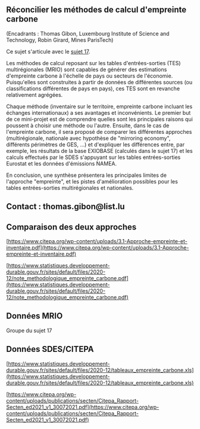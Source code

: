 ## Réconcilier les méthodes de calcul d'empreinte carbone

(Encadrants : Thomas Gibon, Luxembourg Institute of Science and
Technology, Robin Girard, Mines ParisTech)

Ce sujet s'articule avec le [sujet
17](https://robingirard.github.io/MINES-UE14-miniprojet/Past/2021/Descriptifs/UE142021-S17-EmpreinteCarboneInputOutput.html).

Les méthodes de calcul reposant sur les tables d'entrées-sorties (TES)
multirégionales (MRIO) sont capables de générer des estimations
d'empreinte carbone à l'échelle de pays ou secteurs de l'économie.
Puisqu'elles sont construites à partir de données de différentes sources
(ou classifications différentes de pays en pays), ces TES sont en
revanche relativement agrégées.

Chaque méthode (inventaire sur le territoire, empreinte carbone incluant
les échanges internationaux) a ses avantages et inconvénients. Le
premier but de ce mini-projet est de comprendre quelles sont les
principales raisons qui poussent à choisir une méthode ou l'autre.
Ensuite, dans le cas de l'empreinte carbone, il sera proposé de comparer
les différentes approches (multirégionale, nationale avec hypothèse de
"mirroring economy", différents périmètres de GES, ...) et d'expliquer
les différences entre, par exemple, les résultats de la base EXIOBASE
(calculés dans le sujet 17) et les calculs effectués par le SDES
s'appuyant sur les tables entrées-sorties Eurostat et les données
d'émissions NAMEA.

En conclusion, une synthèse présentera les principales limites de
l'approche "empreinte", et les pistes d'amélioration possibles pour les
tables entrées-sorties multirégionales et nationales.

## Contact : thomas.gibon\@list.lu

## Comparaison des deux approches

[https://www.citepa.org/wp-content/uploads/3.1-Approche-empreinte-et-inventaire.pdf](https://www.citepa.org/wp-content/uploads/3.1-Approche-empreinte-et-inventaire.pdf)

[https://www.statistiques.developpement-durable.gouv.fr/sites/default/files/2020-12/note_methodologique_empreinte_carbone.pdf](https://www.statistiques.developpement-durable.gouv.fr/sites/default/files/2020-12/note_methodologique_empreinte_carbone.pdf)

## Données MRIO

Groupe du sujet 17

## Données SDES/CITEPA

[https://www.statistiques.developpement-durable.gouv.fr/sites/default/files/2020-12/tableaux_empreinte_carbone.xls](https://www.statistiques.developpement-durable.gouv.fr/sites/default/files/2020-12/tableaux_empreinte_carbone.xls)

[https://www.citepa.org/wp-content/uploads/publications/secten/Citepa_Rapport-Secten_ed2021_v1_30072021.pdf](https://www.citepa.org/wp-content/uploads/publications/secten/Citepa_Rapport-Secten_ed2021_v1_30072021.pdf)
